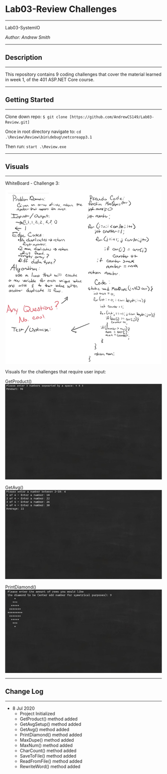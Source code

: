 # Lab03-Review Challenges
---

Lab03-SystemIO

*Author: Andrew Smith*

---

## Description 
---

This repository contains 9 coding challenges that cover the material learned in 
week 1, of the 401 ASP.NET Core course. 

---

## Getting Started
---

Clone down repo:
`$ git clone [https://github.com/AndrewCS149/Lab03-Review.git]`


Once in root directory navigate to:
`cd .\Review\Review\bin\debug\netcoreapp3.1`

Then run:
`start .\Review.exe`

---

## Visuals
---

WhiteBoard - Challenge 3:

![whiteboard](Review/assets/lab03-whiteboard.jpg)

Visuals for the challenges that require user input:

GetProduct()
![GetProduct method](Review/assets/demoImgs/GetProduct.jpg)

GetAvg()
![GetAvg method](Review/assets/demoImgs/GetAvg.jpg)

PrintDiamond()
![PrintDiamond method](Review/assets/demoImgs/PrintDiamond-01.jpg)

---

## Change Log
---

* 8 Jul 2020
	* Project Initialized
	* GetProduct() method added
	* GetAvgSetup() method added
	* GetAvg() method added
	* PrintDiamond() method added
	* MaxDupe() method added
	* MaxNum() method added
	* CharCount() method added
	* SaveToFile() method added
	* ReadFromFile() method added
	* RewriteWord() method added